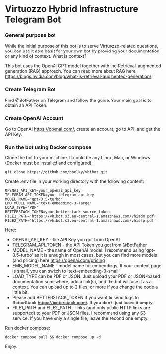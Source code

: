 # Virtuozzo Hybrid Infrastructure Telegram Bot
### General purpose bot
While the initial purpose of this bot is to serve Virtuozzo-related questions, you can use it as a basis for your own bot by providing your documentation or any kind of context. What is context?

This bot uses the OpenAI GPT model together with the Retrieval-augmented generation (RAG) approach. You can read more about RAG here https://blogs.nvidia.com/blog/what-is-retrieval-augmented-generation/

### Create Telegram Bot
Find @BotFather on Telegram and follow the guide. Your main goal is to obtain an API Token.

### Create OpenAI Account
Go to OpenAI https://openai.com/, create an account, go to API, and get the API Key.

### Run the bot using Docker compose
Clone the bot to your machine. It could be any Linux, Mac, or Windows (Docker must be installed and configured):

    git clone https://github.com/bbelky/vhibot.git 

Create .env file in your working directory with the following content:

    OPENAI_API_KEY=your_openai_api_key
    TELEGRAM_API_TOKEN=your_telegram_api_key
    MODEL_NAME="gpt-3.5-turbo"
    EMB_MODEL_NAME="text-embedding-3-large"
    LOAD_TYPE="PDF"
    BETTERSTACK_TOKEN=your_betterstack_source_token
    FILE1_PATH='https://vhibot.s3.eu-central-1.amazonaws.com/vhiadm.pdf'
    FILE2_PATH='https://vhibot.s3.eu-central-1.amazonaws.com/vhissp.pdf'

Here:

- OPENAI_API_KEY - the API Key you got from OpenAI
- TELEGRAM_API_TOKEN - the API Token you got from @BotFather
- MODEL_NAME - the name of OpenAI model. I recommend using 'gpt-3.5-turbo' as it is enough in most cases, but you can find more models (and pricing) here https://openai.com/pricing
- EMB_MODEL_NAME - model name for embeddings, If your context page is small, you can switch to 'text-embedding-3-small'
- LOAD_TYPE can be PDF or JSON. Just upload your PDF or JSON-based documentation somewhere, add a link(s), and the bot will use it as a context. You can upload up to 2 files, or more if you change the code a little bit.
- Please add BETTERSTACK_TOKEN if you want to send logs to BetterStack https://betterstack.com/. If you don't, just leave it empty.
- FILE1_PATH and FILE2_PATH - links (and only public HTTP links are supported) to your PDF or JSON files. I recommend using any S3 service. If you have only a single file, leave the second one empty.

Run docker compose:

    docker compose pull && docker compose up -d

Enjoy.

